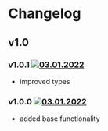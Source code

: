 # Changelog

## v1.0

### v1.0.1 [![03.01.2022](https://img.shields.io/date/1641233980)](https://github.com/d8corp/watch-state-ajax/tree/v1.0.1)
- improved types

### v1.0.0 [![03.01.2022](https://img.shields.io/date/1641232894)](https://github.com/d8corp/watch-state-ajax/tree/v1.0.0)
- added base functionality
